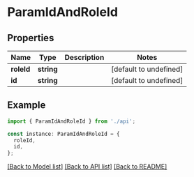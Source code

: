 # ParamIdAndRoleId

## Properties

| Name       | Type       | Description | Notes                  |
| ---------- | ---------- | ----------- | ---------------------- |
| **roleId** | **string** |             | [default to undefined] |
| **id**     | **string** |             | [default to undefined] |

## Example

```typescript
import { ParamIdAndRoleId } from './api';

const instance: ParamIdAndRoleId = {
  roleId,
  id,
};
```

[[Back to Model list]](../README.md#documentation-for-models) [[Back to API list]](../README.md#documentation-for-api-endpoints) [[Back to README]](../README.md)

